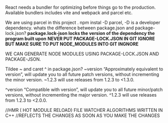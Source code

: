 React needs a bundler for optimizing before things go to the production.
Available bundlers includes vite and webpack and parcel etc.

We are using parcel in this project .
npm instal -D parcel, -D is a developer dependency.
whats the difference between package.json and package-lock.json?
**package.lock-json locks the version of the dependency the program built upon**
**NEVER PUT PACKAGE-LOCK.JSON IN GIT IGNORE**
**BUT MAKE SURE TO PUT NODE_MODULES INTO GIT INGNORE**

WE CAN GENERATE NODE MODULES USING PACKAGE-LOCK.JSON AND PACKAGE-JSON.




Tildee ~ and caret ^ in package.json?
~version “Approximately equivalent to version”, will update you to all future patch versions, without incrementing the minor version. ~1.2.3 will use releases from 1.2.3 to <1.3.0.

^version “Compatible with version”, will update you to all future minor/patch versions, without incrementing the major version. ^1.2.3 will use releases from 1.2.3 to <2.0.0.



//HMR ( HOT MODULE RELOAD) FILE WATCHER ALGORITHMS WRITTEN IN C++ //REFLECTS THE CHANGES AS SOON AS YOU MAKE THE CHANGES


